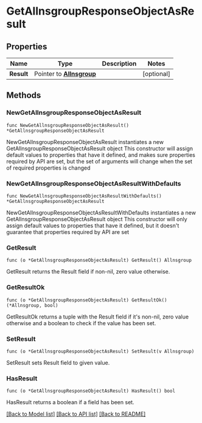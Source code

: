 # GetAllnsgroupResponseObjectAsResult

## Properties

Name | Type | Description | Notes
------------ | ------------- | ------------- | -------------
**Result** | Pointer to [**Allnsgroup**](Allnsgroup.md) |  | [optional] 

## Methods

### NewGetAllnsgroupResponseObjectAsResult

`func NewGetAllnsgroupResponseObjectAsResult() *GetAllnsgroupResponseObjectAsResult`

NewGetAllnsgroupResponseObjectAsResult instantiates a new GetAllnsgroupResponseObjectAsResult object
This constructor will assign default values to properties that have it defined,
and makes sure properties required by API are set, but the set of arguments
will change when the set of required properties is changed

### NewGetAllnsgroupResponseObjectAsResultWithDefaults

`func NewGetAllnsgroupResponseObjectAsResultWithDefaults() *GetAllnsgroupResponseObjectAsResult`

NewGetAllnsgroupResponseObjectAsResultWithDefaults instantiates a new GetAllnsgroupResponseObjectAsResult object
This constructor will only assign default values to properties that have it defined,
but it doesn't guarantee that properties required by API are set

### GetResult

`func (o *GetAllnsgroupResponseObjectAsResult) GetResult() Allnsgroup`

GetResult returns the Result field if non-nil, zero value otherwise.

### GetResultOk

`func (o *GetAllnsgroupResponseObjectAsResult) GetResultOk() (*Allnsgroup, bool)`

GetResultOk returns a tuple with the Result field if it's non-nil, zero value otherwise
and a boolean to check if the value has been set.

### SetResult

`func (o *GetAllnsgroupResponseObjectAsResult) SetResult(v Allnsgroup)`

SetResult sets Result field to given value.

### HasResult

`func (o *GetAllnsgroupResponseObjectAsResult) HasResult() bool`

HasResult returns a boolean if a field has been set.


[[Back to Model list]](../README.md#documentation-for-models) [[Back to API list]](../README.md#documentation-for-api-endpoints) [[Back to README]](../README.md)


